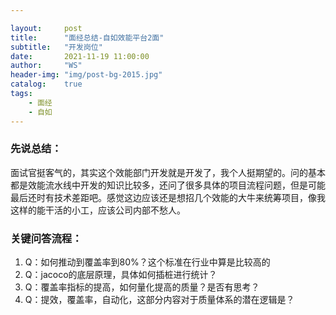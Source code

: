 ```yaml
---

layout:     post
title:      "面经总结-自如效能平台2面"
subtitle:   "开发岗位"
date:       2021-11-19 11:00:00
author:     "WS"
header-img: "img/post-bg-2015.jpg"
catalog:    true
tags:
    - 面经
    - 自如
---
```


###  先说总结：

​      面试官挺客气的，其实这个效能部门开发就是开发了，我个人挺期望的。问的基本都是效能流水线中开发的知识比较多，还问了很多具体的项目流程问题，但是可能最后还时有技术差距吧。感觉这边应该还是想招几个效能的大牛来统筹项目，像我这样的能干活的小工，应该公司内部不愁人。

### 关键问答流程：

1. Q：如何推动到覆盖率到80%？这个标准在行业中算是比较高的
1. Q：jacoco的底层原理，具体如何插桩进行统计？
1. Q：覆盖率指标的提高，如何量化提高的质量？是否有思考？
1. Q：提效，覆盖率，自动化，这部分内容对于质量体系的潜在逻辑是？

